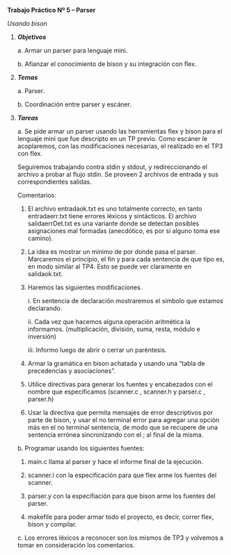 **Trabajo Práctico Nº 5 – Parser**

*Usando bison*

1. *__Objetivos__*

    a. Armar un parser para lenguaje mini.

    b. Afianzar el conocimiento de bison y su integración con flex.

2. *__Temas__*

    a. Parser.
 
    b. Coordinación entre parser y escáner.
 
3. *__Tareas__*
 
    a. Se pide armar un parser usando las herramientas flex y bison para el lenguaje mini que fue descripto en un TP previo. Como escáner le acoplaremos, con las modificaciones necesarias, el realizado en el TP3 con flex.

    Seguiremos trabajando contra stdin y stdout, y redireccionando el archivo a probar al flujo stdin. Se proveen 2 archivos de entrada y sus correspondientes salidas.

    Comentarios: 

    1. El archivo entradaok.txt es uno totalmente correcto, en tanto entradaerr.txt 
    tiene errores léxicos y sintácticos. El archivo salidaerrDet.txt es una variante 
    donde se detectan posibles asignaciones mal formadas (anecdótico, es por si alguno 
    toma ese camino).

    2. La idea es mostrar un mínimo de por donde pasa el parser. Marcaremos el principio, el 
    fin y para cada sentencia de que tipo es, en modo similar al TP4. Esto se puede ver 
    claramente en salidaok.txt.

    3. Haremos las siguientes modificaciones.
 
        i. En sentencia de declaración mostraremos el símbolo que estamos declarando.
 
        ii. Cada vez que hacemos alguna operación aritmética la informamos. (multiplicación, división, suma, resta, módulo e inversión)
 
        iii. Informo luego de abrir o cerrar un paréntesis.
 
    4. Armar la gramática en bison achatada y usando una “tabla de precedencias y asociaciones”.

    5. Utilice directivas para generar los fuentes y encabezados con el nombre que 
    especificamos (scanner.c , scanner.h y parser.c , parser.h)

    6. Usar la directiva que permita mensajes de error descriptivos por parte de bison, y usar el no terminal error para agregar una opción más en el no terminal sentencia, de modo que se recupere de una sentencia errónea sincronizando con el ; al final de la misma.

    b. Programar usando los siguientes fuentes:

    1. main.c llama al parser y hace el informe final de la ejecución.
 
    2. scanner.l con la especificación para que flex arme los fuentes del scanner.
 
    3. parser.y con la especifiación para que bison arme los fuentes del parser.

    4. makefile para poder armar todo el proyecto, es decir, correr flex, bison y compilar.
 
    c. Los errores léxicos a reconocer son los mismos de TP3 y volvemos a tomar en  consideración los comentarios.
